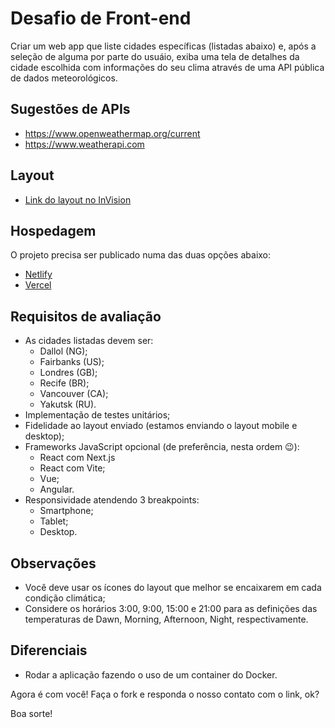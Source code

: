 # Desafio de Front-end

Criar um web app que liste cidades específicas (listadas abaixo) e, após a seleção de alguma por parte do usuáio, exiba uma tela de detalhes da cidade escolhida com informações do seu clima através de uma API pública de dados meteorológicos.

## Sugestões de APIs

- https://www.openweathermap.org/current
- https://www.weatherapi.com

## Layout

- [Link do layout no InVision](https://explosion.invisionapp.com/public/share/SX19J12TJR#screens/476656918)

## Hospedagem

O projeto precisa ser publicado numa das duas opções abaixo:

- [Netlify](https://www.netlify.com)
- [Vercel](https://www.vercel.com)

## Requisitos de avaliação

- As cidades listadas devem ser:
    - Dallol (NG);
    - Fairbanks (US);
    - Londres (GB);
    - Recife (BR);
    - Vancouver (CA);
    - Yakutsk (RU).
- Implementação de testes unitários;
- Fidelidade ao layout enviado (estamos enviando o layout mobile e desktop);
- Frameworks JavaScript opcional (de preferência, nesta ordem 😉):
    - React com Next.js
    - React com Vite;
    - Vue;
    - Angular.
- Responsividade atendendo 3 breakpoints:
    - Smartphone;
    - Tablet;
    - Desktop.

## Observações

- Você deve usar os ícones do layout que melhor se encaixarem em cada condição climática;
- Considere os horários 3:00, 9:00, 15:00 e 21:00 para as definições das temperaturas de Dawn, Morning, Afternoon, Night, respectivamente.

## Diferenciais

- Rodar a aplicação fazendo o uso de um container do Docker.

Agora é com você! Faça o fork e responda o nosso contato com o link, ok?

Boa sorte!